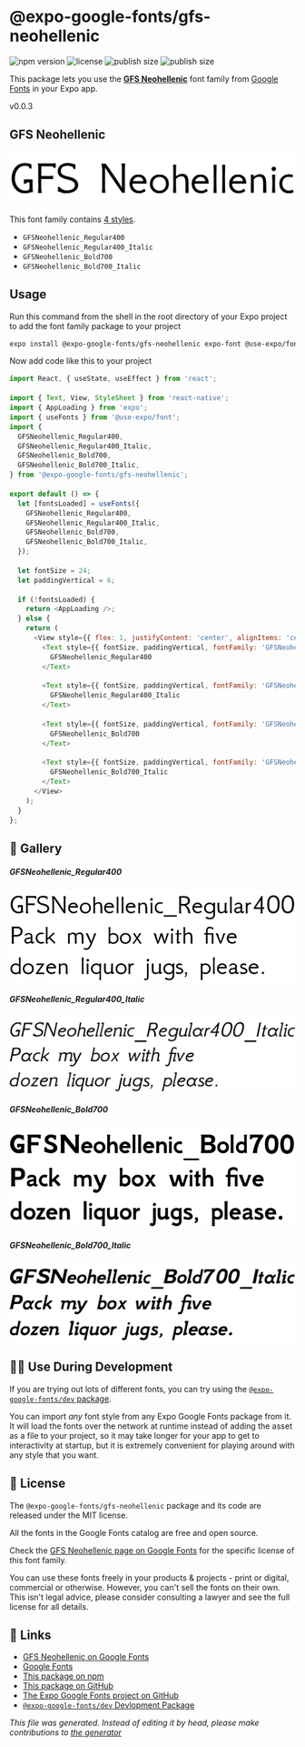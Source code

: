# @expo-google-fonts/gfs-neohellenic

![npm version](https://flat.badgen.net/npm/v/@expo-google-fonts/gfs-neohellenic)
![license](https://flat.badgen.net/github/license/expo/google-fonts)
![publish size](https://flat.badgen.net/packagephobia/install/@expo-google-fonts/gfs-neohellenic)
![publish size](https://flat.badgen.net/packagephobia/publish/@expo-google-fonts/gfs-neohellenic)

This package lets you use the [**GFS Neohellenic**](https://fonts.google.com/specimen/GFS+Neohellenic) font family from [Google Fonts](https://fonts.google.com/) in your Expo app.

v0.0.3

## GFS Neohellenic

![GFS Neohellenic](./font-family.png)

This font family contains [4 styles](#gallery).

- `GFSNeohellenic_Regular400`
- `GFSNeohellenic_Regular400_Italic`
- `GFSNeohellenic_Bold700`
- `GFSNeohellenic_Bold700_Italic`

## Usage

Run this command from the shell in the root directory of your Expo project to add the font family package to your project
```sh
expo install @expo-google-fonts/gfs-neohellenic expo-font @use-expo/font
```

Now add code like this to your project
```js
import React, { useState, useEffect } from 'react';

import { Text, View, StyleSheet } from 'react-native';
import { AppLoading } from 'expo';
import { useFonts } from '@use-expo/font';
import {
  GFSNeohellenic_Regular400,
  GFSNeohellenic_Regular400_Italic,
  GFSNeohellenic_Bold700,
  GFSNeohellenic_Bold700_Italic,
} from '@expo-google-fonts/gfs-neohellenic';

export default () => {
  let [fontsLoaded] = useFonts({
    GFSNeohellenic_Regular400,
    GFSNeohellenic_Regular400_Italic,
    GFSNeohellenic_Bold700,
    GFSNeohellenic_Bold700_Italic,
  });

  let fontSize = 24;
  let paddingVertical = 6;

  if (!fontsLoaded) {
    return <AppLoading />;
  } else {
    return (
      <View style={{ flex: 1, justifyContent: 'center', alignItems: 'center' }}>
        <Text style={{ fontSize, paddingVertical, fontFamily: 'GFSNeohellenic_Regular400' }}>
          GFSNeohellenic_Regular400
        </Text>

        <Text style={{ fontSize, paddingVertical, fontFamily: 'GFSNeohellenic_Regular400_Italic' }}>
          GFSNeohellenic_Regular400_Italic
        </Text>

        <Text style={{ fontSize, paddingVertical, fontFamily: 'GFSNeohellenic_Bold700' }}>
          GFSNeohellenic_Bold700
        </Text>

        <Text style={{ fontSize, paddingVertical, fontFamily: 'GFSNeohellenic_Bold700_Italic' }}>
          GFSNeohellenic_Bold700_Italic
        </Text>
      </View>
    );
  }
};

```

## 🔡 Gallery

##### GFSNeohellenic_Regular400
![GFSNeohellenic_Regular400](./bd8b39a679957cee00c5e50a23c2e6d3d6ba8d207873672a245c1de120f75028.ttf.png)

##### GFSNeohellenic_Regular400_Italic
![GFSNeohellenic_Regular400_Italic](./44d41c717d709e6a615d33a24a85f8bd9bb4eff83466d4fafb85844a41ac142b.ttf.png)

##### GFSNeohellenic_Bold700
![GFSNeohellenic_Bold700](./07ff63886ca5101d1a9bc31d7fb3f8dba0dfe2b725183cfb5349444e2ad8d4ad.ttf.png)

##### GFSNeohellenic_Bold700_Italic
![GFSNeohellenic_Bold700_Italic](./3317aac2c90d40a458f2817b4d514af6fa109becec2a0735a3415f2fda7a4603.ttf.png)


## 👩‍💻 Use During Development

If you are trying out lots of different fonts, you can try using the [`@expo-google-fonts/dev` package](https://github.com/expo/google-fonts/tree/master/font-packages/dev#readme).

You can import *any* font style from any Expo Google Fonts package from it. It will load the fonts
over the network at runtime instead of adding the asset as a file to your project, so it may take longer
for your app to get to interactivity at startup, but it is extremely convenient
for playing around with any style that you want.

## 📖 License

The `@expo-google-fonts/gfs-neohellenic` package and its code are released under the MIT license.

All the fonts in the Google Fonts catalog are free and open source.

Check the [GFS Neohellenic page on Google Fonts](https://fonts.google.com/specimen/GFS+Neohellenic) for the specific license of this font family.

You can use these fonts freely in your products & projects - print or digital, commercial or otherwise. However, you can't sell the fonts on their own. This isn't legal advice, please consider consulting a lawyer and see the full license for all details.

## 🔗 Links

- [GFS Neohellenic on Google Fonts](https://fonts.google.com/specimen/GFS+Neohellenic)
- [Google Fonts](https://fonts.google.com/)
- [This package on npm](https://www.npmjs.com/package/@expo-google-fonts/gfs-neohellenic)
- [This package on GitHub](https://github.com/expo/google-fonts/tree/master/font-packages/gfs-neohellenic)
- [The Expo Google Fonts project on GitHub](https://github.com/expo/google-fonts)
- [`@expo-google-fonts/dev` Devlopment Package](https://github.com/expo/google-fonts/tree/master/font-packages/dev)


*This file was generated. Instead of editing it by head, please make contributions to [the generator](https://github.com/expo/google-fonts/tree/master/packages/generator)*
